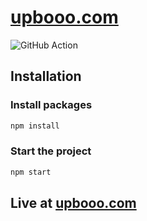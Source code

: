 # [upbooo.com](https://upbooo.com)

![GitHub Action](https://github.com/upbooo/upbooo.github.io/workflows/upbooo%20CI/badge.svg)

## Installation

### Install packages

```bash
npm install
```

### Start the project

```bash
npm start
```

## Live at [upbooo.com](https://upbooo.com)
